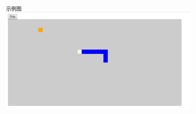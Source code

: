 示例图
![Image text](https://github.com/mesaageloading/MyProject/blob/master/%E8%B4%AA%E5%90%83%E8%9B%87%E5%B0%8F%E6%B8%B8%E6%88%8F/%E7%A4%BA%E4%BE%8B%E5%9B%BE.png)
